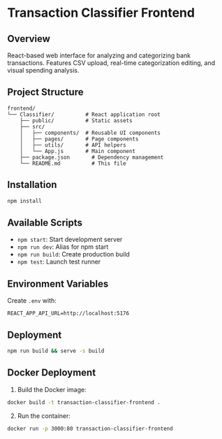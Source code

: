# Transaction Classifier Frontend

## Overview
React-based web interface for analyzing and categorizing bank transactions. Features CSV upload, real-time categorization editing, and visual spending analysis.

## Project Structure
```
frontend/
└── Classifier/          # React application root
    ├── public/          # Static assets
    ├── src/
    │   ├── components/  # Reusable UI components
    │   ├── pages/       # Page components
    │   ├── utils/       # API helpers
    │   └── App.js       # Main component
    ├── package.json       # Dependency management
    └── README.md          # This file
```

## Installation
```bash
npm install
```

## Available Scripts
- `npm start`: Start development server
- `npm run dev`: Alias for npm start
- `npm run build`: Create production build
- `npm test`: Launch test runner

## Environment Variables
Create `.env` with:
```
REACT_APP_API_URL=http://localhost:5176
```

## Deployment
```bash
npm run build && serve -s build
```

## Docker Deployment

1. Build the Docker image:
```bash
docker build -t transaction-classifier-frontend .
```

2. Run the container:
```bash
docker run -p 3000:80 transaction-classifier-frontend
